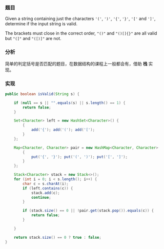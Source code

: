 ### 题目

Given a string containing just the characters `'('`, `')'`, `'{'`, `'}'`, `'['` and `']'`, determine if the input string is valid.

The brackets must close in the correct order, `"()"` and `"()[]{}"` are all valid but `"(]"` and `"([)]"` are not.

### 分析

简单的判定括号是否匹配的题目，在数据结构的课程上一般都会有，借助 __栈__ 实现。

### 实现

```java
public boolean isValid(String s) {

    if (null == s || "".equals(s) || s.length() == 1) {
        return false;
    }

    Set<Character> left = new HashSet<Character>() {
        {
            add('{'); add('('); add('[');
        }
    };

    Map<Character, Character> pair = new HashMap<Character, Character>() {
        {
            put('{', '}'); put('(', ')'); put('[', ']');
        }
    };

    Stack<Character> stack = new Stack<>();
    for (int i = 0; i < s.length(); i++) {
        char c = s.charAt(i);
        if (left.contains(c)) {
            stack.add(c);
            continue;
        }

        if (stack.size() == 0 || !pair.get(stack.pop()).equals(c)) {
            return false;
        }

    }

    return stack.size() == 0 ? true : false;
}
```